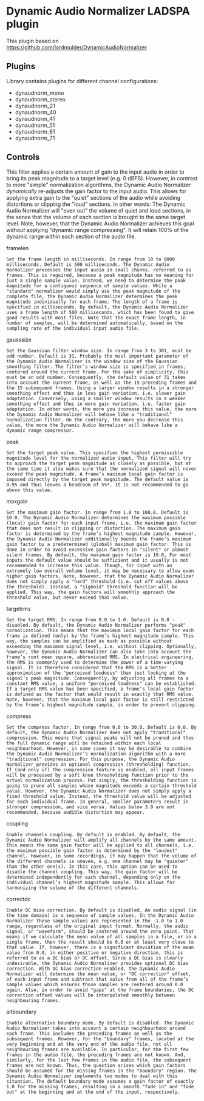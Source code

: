 # Dynamic Audio Normalizer LADSPA plugin

This plugin based on https://github.com/lordmulder/DynamicAudioNormalizer

## Plugins

Library contains plugins for different channel configurations:

* dynaudnorm_mono
* dynaudnorm_stereo
* dynaudnorm_21
* dynaudnorm_40
* dynaudnorm_41
* dynaudnorm_51
* dynaudnorm_61
* dynaudnorm_71


## Controls

This filter applies a certain amount of gain to the input audio in order to bring its peak magnitude to a target level (e.g. 0 dBFS). However, in contrast to more "simple" normalization algorithms, the Dynamic Audio Normalizer *dynamically* re-adjusts the gain factor to the input audio. This allows for applying extra gain to the "quiet" sections of the audio while avoiding distortions or clipping the "loud" sections. In other words: The Dynamic Audio Normalizer will "even out" the volume of quiet and loud sections, in the sense that the volume of each section is brought to the same target level. Note, however, that the Dynamic Audio Normalizer achieves this goal *without* applying "dynamic range compressing". It will retain 100% of the dynamic range *within* each section of the audio file.

framelen

    Set the frame length in milliseconds. In range from 10 to 8000 milliseconds. Default is 500 milliseconds. The Dynamic Audio Normalizer processes the input audio in small chunks, referred to as frames. This is required, because a peak magnitude has no meaning for just a single sample value. Instead, we need to determine the peak magnitude for a contiguous sequence of sample values. While a "standard" normalizer would simply use the peak magnitude of the complete file, the Dynamic Audio Normalizer determines the peak magnitude individually for each frame. The length of a frame is specified in milliseconds. By default, the Dynamic Audio Normalizer uses a frame length of 500 milliseconds, which has been found to give good results with most files. Note that the exact frame length, in number of samples, will be determined automatically, based on the sampling rate of the individual input audio file.
gausssize

    Set the Gaussian filter window size. In range from 3 to 301, must be odd number. Default is 31. Probably the most important parameter of the Dynamic Audio Normalizer is the window size of the Gaussian smoothing filter. The filter’s window size is specified in frames, centered around the current frame. For the sake of simplicity, this must be an odd number. Consequently, the default value of 31 takes into account the current frame, as well as the 15 preceding frames and the 15 subsequent frames. Using a larger window results in a stronger smoothing effect and thus in less gain variation, i.e. slower gain adaptation. Conversely, using a smaller window results in a weaker smoothing effect and thus in more gain variation, i.e. faster gain adaptation. In other words, the more you increase this value, the more the Dynamic Audio Normalizer will behave like a "traditional" normalization filter. On the contrary, the more you decrease this value, the more the Dynamic Audio Normalizer will behave like a dynamic range compressor.
peak

    Set the target peak value. This specifies the highest permissible magnitude level for the normalized audio input. This filter will try to approach the target peak magnitude as closely as possible, but at the same time it also makes sure that the normalized signal will never exceed the peak magnitude. A frame’s maximum local gain factor is imposed directly by the target peak magnitude. The default value is 0.95 and thus leaves a headroom of 5%*. It is not recommended to go above this value.
maxgain

    Set the maximum gain factor. In range from 1.0 to 100.0. Default is 10.0. The Dynamic Audio Normalizer determines the maximum possible (local) gain factor for each input frame, i.e. the maximum gain factor that does not result in clipping or distortion. The maximum gain factor is determined by the frame’s highest magnitude sample. However, the Dynamic Audio Normalizer additionally bounds the frame’s maximum gain factor by a predetermined (global) maximum gain factor. This is done in order to avoid excessive gain factors in "silent" or almost silent frames. By default, the maximum gain factor is 10.0, For most inputs the default value should be sufficient and it usually is not recommended to increase this value. Though, for input with an extremely low overall volume level, it may be necessary to allow even higher gain factors. Note, however, that the Dynamic Audio Normalizer does not simply apply a "hard" threshold (i.e. cut off values above the threshold). Instead, a "sigmoid" threshold function will be applied. This way, the gain factors will smoothly approach the threshold value, but never exceed that value.
targetrms

    Set the target RMS. In range from 0.0 to 1.0. Default is 0.0 - disabled. By default, the Dynamic Audio Normalizer performs "peak" normalization. This means that the maximum local gain factor for each frame is defined (only) by the frame’s highest magnitude sample. This way, the samples can be amplified as much as possible without exceeding the maximum signal level, i.e. without clipping. Optionally, however, the Dynamic Audio Normalizer can also take into account the frame’s root mean square, abbreviated RMS. In electrical engineering, the RMS is commonly used to determine the power of a time-varying signal. It is therefore considered that the RMS is a better approximation of the "perceived loudness" than just looking at the signal’s peak magnitude. Consequently, by adjusting all frames to a constant RMS value, a uniform "perceived loudness" can be established. If a target RMS value has been specified, a frame’s local gain factor is defined as the factor that would result in exactly that RMS value. Note, however, that the maximum local gain factor is still restricted by the frame’s highest magnitude sample, in order to prevent clipping.
compress

    Set the compress factor. In range from 0.0 to 30.0. Default is 0.0. By default, the Dynamic Audio Normalizer does not apply "traditional" compression. This means that signal peaks will not be pruned and thus the full dynamic range will be retained within each local neighbourhood. However, in some cases it may be desirable to combine the Dynamic Audio Normalizer’s normalization algorithm with a more "traditional" compression. For this purpose, the Dynamic Audio Normalizer provides an optional compression (thresholding) function. If (and only if) the compression feature is enabled, all input frames will be processed by a soft knee thresholding function prior to the actual normalization process. Put simply, the thresholding function is going to prune all samples whose magnitude exceeds a certain threshold value. However, the Dynamic Audio Normalizer does not simply apply a fixed threshold value. Instead, the threshold value will be adjusted for each individual frame. In general, smaller parameters result in stronger compression, and vice versa. Values below 3.0 are not recommended, because audible distortion may appear.
coupling

    Enable channels coupling. By default is enabled. By default, the Dynamic Audio Normalizer will amplify all channels by the same amount. This means the same gain factor will be applied to all channels, i.e. the maximum possible gain factor is determined by the "loudest" channel. However, in some recordings, it may happen that the volume of the different channels is uneven, e.g. one channel may be "quieter" than the other one(s). In this case, this option can be used to disable the channel coupling. This way, the gain factor will be determined independently for each channel, depending only on the individual channel’s highest magnitude sample. This allows for harmonizing the volume of the different channels.
correctdc

    Enable DC bias correction. By default is disabled. An audio signal (in the time domain) is a sequence of sample values. In the Dynamic Audio Normalizer these sample values are represented in the -1.0 to 1.0 range, regardless of the original input format. Normally, the audio signal, or "waveform", should be centered around the zero point. That means if we calculate the mean value of all samples in a file, or in a single frame, then the result should be 0.0 or at least very close to that value. If, however, there is a significant deviation of the mean value from 0.0, in either positive or negative direction, this is referred to as a DC bias or DC offset. Since a DC bias is clearly undesirable, the Dynamic Audio Normalizer provides optional DC bias correction. With DC bias correction enabled, the Dynamic Audio Normalizer will determine the mean value, or "DC correction" offset, of each input frame and subtract that value from all of the frame’s sample values which ensures those samples are centered around 0.0 again. Also, in order to avoid "gaps" at the frame boundaries, the DC correction offset values will be interpolated smoothly between neighbouring frames.
altboundary

    Enable alternative boundary mode. By default is disabled. The Dynamic Audio Normalizer takes into account a certain neighbourhood around each frame. This includes the preceding frames as well as the subsequent frames. However, for the "boundary" frames, located at the very beginning and at the very end of the audio file, not all neighbouring frames are available. In particular, for the first few frames in the audio file, the preceding frames are not known. And, similarly, for the last few frames in the audio file, the subsequent frames are not known. Thus, the question arises which gain factors should be assumed for the missing frames in the "boundary" region. The Dynamic Audio Normalizer implements two modes to deal with this situation. The default boundary mode assumes a gain factor of exactly 1.0 for the missing frames, resulting in a smooth "fade in" and "fade out" at the beginning and at the end of the input, respectively.
